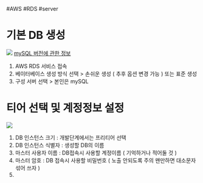 #AWS #RDS #server 
# 기본 DB 생성
![](https://i.imgur.com/XGIIk3o.png)
[mySQL 버전에 관한 정보](https://docs.aws.amazon.com/ko_kr/AmazonRDS/latest/UserGuide/MySQL.Concepts.VersionMgmt.html)

1. AWS RDS 서비스 접속
2. 베이터베이스 생성 방식 선택 > 손쉬운 생성 ( 추후 옵션 변경 가능 ) 또는 표준 생성
3. 구성 서버 선택 > 본인은 mySQL

# 티어 선택 및 계정정보 설정
![](https://i.imgur.com/C5m07DQ.png)

1. DB 인스턴스 크기 : 개발단계에서는 프리티어 선택
2. DB 인스턴스 식별자 : 생성할 DB의 이름
3. 마스터 사용자 이름 : DB접속시 사용할 계정이름 ( 기억하거나 적어둘 것 )
4. 마스터 암호 : DB 접속시 사용할 비밀번호 ( 노출 안되도록 주의 왠만하면 대소문자 섞어 쓰자 )
5. 

